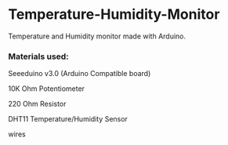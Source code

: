 # Temperature-Humidity-Monitor
Temperature and Humidity monitor made with Arduino. 

### Materials used:
Seeeduino v3.0 (Arduino Compatible board)

10K Ohm Potentiometer

220 Ohm Resistor

DHT11 Temperature/Humidity Sensor

wires
